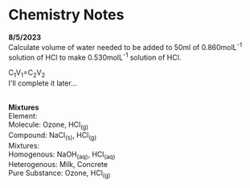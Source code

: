 # Chemistry Notes

**8/5/2023**<br>
Calculate volume of water needed to be added to 50ml of 0.860molL<sup>-1</sup> solution of HCl to make 0.530molL<sup>-1</sup> solution of HCl.<br>

C<sub>1</sub>V<sub>1</sub>=C<sub>2</sub>V<sub>2</sub><br>
I'll complete it later...<br><br>

**Mixtures** <br>
Element: <br>
Molecule: Ozone, HCl<sub>(g)</sub><br>
Compound: NaCl<sub>(s)</sub>, HCl<sub>(g)</sub><br>
Mixtures: <br>
  Homogenous: NaOH<sub>(aq)</sub>, HCl<sub>(aq)</sub><br>
  Heterogenous: Milk, Concrete<br>
Pure Substance: Ozone, HCl<sub>(g)</sub><br>
